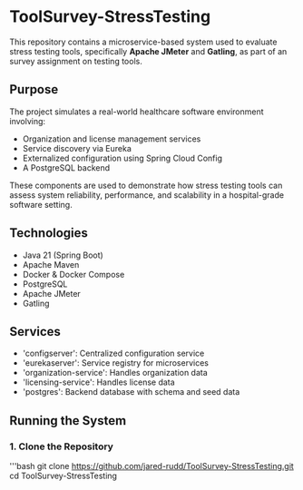 # ToolSurvey-StressTesting

This repository contains a microservice-based system used to evaluate stress testing tools, specifically **Apache JMeter** and **Gatling**, as part of an survey assignment on testing tools.

## Purpose

The project simulates a real-world healthcare software environment involving:
- Organization and license management services
- Service discovery via Eureka
- Externalized configuration using Spring Cloud Config
- A PostgreSQL backend

These components are used to demonstrate how stress testing tools can assess system reliability, performance, and scalability in a hospital-grade software setting.

## Technologies

- Java 21 (Spring Boot)
- Apache Maven
- Docker & Docker Compose
- PostgreSQL
- Apache JMeter
- Gatling

## Services

- 'configserver': Centralized configuration service
- 'eurekaserver': Service registry for microservices
- 'organization-service': Handles organization data
- 'licensing-service': Handles license data
- 'postgres': Backend database with schema and seed data

## Running the System

### 1. Clone the Repository

'''bash
git clone https://github.com/jared-rudd/ToolSurvey-StressTesting.git
cd ToolSurvey-StressTesting

